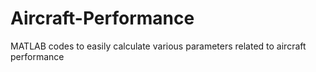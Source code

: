 # Aircraft-Performance
MATLAB codes to easily calculate various parameters related to aircraft performance
